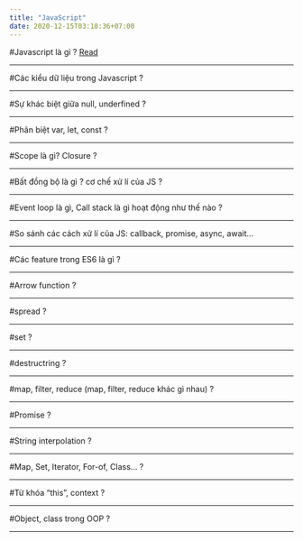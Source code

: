 ```yaml
---
title: "JavaScript"
date: 2020-12-15T03:18:36+07:00
---
```


#Javascript là gì ? [Read](..javascript/content/)

---

#Các kiểu dữ liệu trong Javascript ?

---

#Sự khác biệt giữa null, underfined ?

---

#Phân biệt var, let, const ?

---

#Scope là gì? Closure ?

---

#Bất đồng bộ là gì ? cơ chế xử lí của JS ?

---

#Event loop là gì, Call stack là gì hoạt động như thế nào ?

---

#So sánh các cách xử lí của JS: callback, promise, async, await…

---

#Các feature trong ES6 là gì ?

---

#Arrow function ?

---

#spread ?

---

#set ?

---

#destructring ?

---

#map, filter, reduce (map, filter, reduce khác gì nhau) ?

---

#Promise ?

---

#String interpolation ?

---

#Map, Set, Iterator, For-of, Class… ?

---

#Từ khóa “this”, context ?

---

#Object, class trong OOP ?

---
